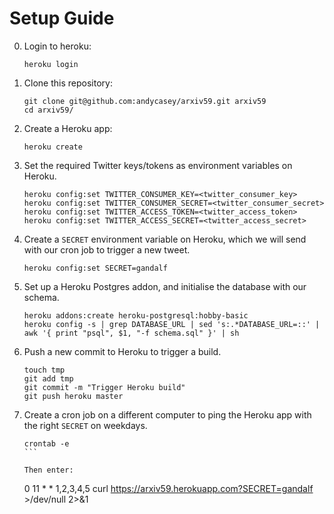 Setup Guide
===========

0.  Login to heroku:

    `heroku login`

1.  Clone this repository:

    ````
    git clone git@github.com:andycasey/arxiv59.git arxiv59
    cd arxiv59/
    ````

2.  Create a Heroku app:

    `heroku create`

4.  Set the required Twitter keys/tokens as environment variables on Heroku.

    ````
    heroku config:set TWITTER_CONSUMER_KEY=<twitter_consumer_key>
    heroku config:set TWITTER_CONSUMER_SECRET=<twitter_consumer_secret>
    heroku config:set TWITTER_ACCESS_TOKEN=<twitter_access_token>
    heroku config:set TWITTER_ACCESS_SECRET=<twitter_access_secret>
    ````

5.  Create a `SECRET` environment variable on Heroku, which we will send with our cron job to trigger a new tweet.
  
    ````
    heroku config:set SECRET=gandalf
    ````

6. Set up a Heroku Postgres addon, and initialise the database with our schema.

    ````
    heroku addons:create heroku-postgresql:hobby-basic
    heroku config -s | grep DATABASE_URL | sed 's:.*DATABASE_URL=::' | awk '{ print "psql", $1, "-f schema.sql" }' | sh
    ````

7.  Push a new commit to Heroku to trigger a build.

    ````
    touch tmp
    git add tmp
    git commit -m "Trigger Heroku build"
    git push heroku master
    ````

8. Create a cron job on a different computer to ping the Heroku app with the right `SECRET` on weekdays.

    ````
    crontab -e
    ```

    Then enter:

    ````
    0 11 * * 1,2,3,4,5 curl https://arxiv59.herokuapp.com?SECRET=gandalf >/dev/null 2>&1
    ````
